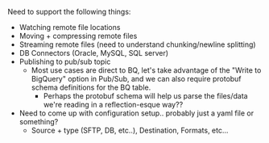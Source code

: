 Need to support the following things:
- Watching remote file locations
- Moving + compressing remote files
- Streaming remote files (need to understand chunking/newline splitting)
- DB Connectors (Oracle, MySQL, SQL server)
- Publishing to pub/sub topic
    - Most use cases are direct to BQ, let's take advantage of the "Write to BigQuery" option in Pub/Sub, and we can also require protobuf schema definitions for the BQ table.
        - Perhaps the protobuf schema will help us parse the files/data we're reading in a reflection-esque way??
- Need to come up with configuration setup.. probably just a yaml file or something?
    - Source + type (SFTP, DB, etc..), Destination, Formats, etc...
